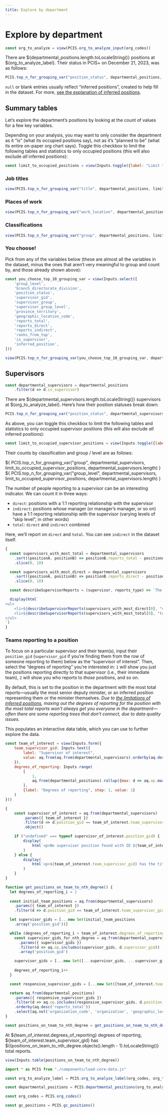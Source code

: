 ```yaml
---
title: Explore by department
---
```



# Explore by department


```js
const org_to_analyze = view(PCIS.org_to_analyze_input(org_codes))
```

There are ${departmental_positions.length.toLocaleString()} positions at ${org_to_analyze_label}. Their status in PCIS+ on December 21, 2023, was as follows:

```js
PCIS.top_n_for_grouping_var("position_status", departmental_positions, null, 10, false)
```

<p class="tip"><code>null</code> or blank entries usually reflect “inferred positions”, created to help fill in the dataset. For more, <a href="./inferred-positions">see the explanation of inferred positions</a>.</p>

## Summary tables

Let’s explore the department’s positions by looking at the count of values for a few key variables.

Depending on your analysis, you may want to only consider the department as it “is” (what its occupied positions say), not as it’s “planned to be” (what its entire on-paper org chart says). Toggle this checkbox to limit the following tables and statistics to only occupied positions (this will also exclude _all_ inferred positions):

```js
const limit_to_occupied_positions = view(Inputs.toggle({label: "Limit tables and statistics to occupied positions", value: false}))
```

### Job titles

```js
view(PCIS.top_n_for_grouping_var("title", departmental_positions, limit_to_occupied_positions, departmental_positions.length))
```

### Places of work

```js
view(PCIS.top_n_for_grouping_var("work_location", departmental_positions, limit_to_occupied_positions, departmental_positions.length))
```

### Classifications

```js
view(PCIS.top_n_for_grouping_var("group", departmental_positions, limit_to_occupied_positions, departmental_positions.length))
```

### You choose!

Pick from any of the variables below (these are almost all the variables in the dataset, minus the ones that aren’t very meaningful to group and count by, and those already shown above):

```js
const you_choose_top_10_grouping_var = view(Inputs.select([
	'group_level',
	'branch_directorate_division',
	'position_status',
	'supervisor_gid',
	'supervisor_group',
	'supervisor_group_level',
	'province_territory',
	'geographic_location_code',
	'reports_total',
	'reports_direct',
	'reports_indirect',
	'ranks_from_top',
	'is_supervisor',
	'inferred_position',
]))
```

```js
view(PCIS.top_n_for_grouping_var(you_choose_top_10_grouping_var, departmental_positions, limit_to_occupied_positions, departmental_positions.length))
```



## Supervisors

```js
const departmental_supervisors = departmental_positions
	.filter(d => d.is_supervisor)
```

There are ${departmental_supervisors.length.toLocaleString()} supervisors at ${org_to_analyze_label}. Here’s how their position statuses break down:

```js
PCIS.top_n_for_grouping_var("position_status", departmental_supervisors, null, departmental_supervisors.length, false)
```

As above, you can toggle this checkbox to limit the following tables and statistics to only occupied supervisor positions (this will also exclude _all_ inferred positions):

```js
const limit_to_occupied_supervisor_positions = view(Inputs.toggle({label: "Limit tables and statistics to occupied supervisor positions", value: false}))
```

Their counts by classification and group / level are as follows:

<div class="grid grid-cols-2">
	<div class="card" style="padding: 0;">
		${
			PCIS.top_n_for_grouping_var("group", departmental_supervisors, limit_to_occupied_supervisor_positions, departmental_supervisors.length)
		}
	</div>
	<div class="card" style="padding: 0;">
		${
			PCIS.top_n_for_grouping_var("group_level", departmental_supervisors, limit_to_occupied_supervisor_positions, departmental_supervisors.length)
		}
	</div>
</div>

The number of people reporting to a supervisor can be an interesting indicator. We can count it in three ways:

- `direct`: positions with a 1:1 reporting relationship with the supervisor
- `indirect`: positions whose manager (or manager’s manager, or so on) have a 1:1 reporting relationship with the supervisor (varying levels of “skip level”, in other words)
- `total`: `direct` and `indirect` combined

Here, we’ll report on `direct` and `total`. You can see `indirect` in the dataset itself.

```js
{
  const supervisors_with_most_total = departmental_supervisors
    .sort((positionA, positionB) => positionB.reports_total - positionA.reports_total)
    .slice(0, 10)

  const supervisors_with_most_direct = departmental_supervisors
    .sort((positionA, positionB) => positionB.reports_direct - positionA.reports_direct)
    .slice(0, 10)

  const describeSupervisorReports = (supervisor, reports_type) => `The supervisor with the most ${reports_type} reports is ${supervisor["position_gid"]} (Title: “${supervisor["title"]}” / BDD: “${supervisor["branch_directorate_division"]}”), with ${supervisor["reports_" + reports_type].toLocaleString()} ${reports_type} reports.`

  display(html`
<ul>
	<li>${describeSupervisorReports(supervisors_with_most_direct[0], "direct")}</li>
	<li>${describeSupervisorReports(supervisors_with_most_total[0], "total")}</li>
</ul>
`)
}
```



### Teams reporting to a position

To focus on a particular supervisor and their team(s), input their `position_gid` (`supervisor_gid` if you’re finding them from the row of someone reporting to them) below as the “supervisor of interest”. Then, select the “degrees of reporting” you’re interested in: `1` will show you just the positions reporting directly to that supervisor (i.e., their immediate team), `2` will show you who reports to _those_ positions, and so on.

By default, this is set to the position in the department with the most total reports—usually the most senior deputy minister, or an inferred position representing them or the minister themselves. _Due to [the limitations of inferred positions](/inferred-positions#what%E2%80%99s-the-impact-on-analysis%3F), maxing out the degrees of reporting for the position with the most total reports won’t always get you everyone in the department—often there are some reporting trees that don’t connect, due to data quality issues._

This populates an interactive data table, which you can use to further explore the data.


```js
const team_of_interest = view(Inputs.form({
	team_supervisor_gid: Inputs.text({
		label: "Supervisor of interest",
		value: aq.from(aq.from(departmental_supervisors).orderby(aq.desc("reports_total"))).get("position_gid")
	}),
	degrees_of_reporting: Inputs.range(
		[
			1,
			aq.from(departmental_positions).rollup({max: d => aq.op.max(d.ranks_from_top)}).get('max')
		],
		{label: "Degrees of reporting", step: 1, value: 1}
	)
}))
```

```js
{
	const supervisor_of_interest = aq.from(departmental_supervisors)
		.params({ team_of_interest })
		.filter(d => d.position_gid == team_of_interest.team_supervisor_gid)
		.object()

	if ("undefined" === typeof supervisor_of_interest.position_gid) {
		display(
			html`<p>No supervisor position found with ID ${team_of_interest.team_supervisor_gid}.</p>`
		)
	} else {
		display(
			html`<p>${team_of_interest.team_supervisor_gid} has the title “${supervisor_of_interest.title}” in the “${supervisor_of_interest.branch_directorate_division}” <abbr title="branch, directorate, or division">BDD</abbr>, with group / level ${supervisor_of_interest.group}-${supervisor_of_interest.level}. They have ${supervisor_of_interest.reports_direct} direct reports and ${supervisor_of_interest.reports_total} total reports. They report to ${supervisor_of_interest.supervisor_gid} (${supervisor_of_interest.supervisor_group}-${supervisor_of_interest.supervisor_level}).</p>`
		)
	}  	
}
```

```js
function get_positions_on_team_to_nth_degree() {
  let degrees_of_reporting_i = 1
  
  const initial_team_positions = aq.from(departmental_supervisors)
    .params({ team_of_interest })
    .filter(d => d.position_gid == team_of_interest.team_supervisor_gid)

  let supervisor_gids = [...new Set(initial_team_positions
    .array('position_gid'))]

  while (degrees_of_reporting_i < team_of_interest.degrees_of_reporting) {
    const supervisor_gids_for_nth_degree = aq.from(departmental_supervisors)
      .params({ supervisor_gids })
      .filter(d => aq.op.includes(supervisor_gids, d.supervisor_gid))
      .array('position_gid')

    supervisor_gids = [...new Set([...supervisor_gids, ...supervisor_gids_for_nth_degree])]
    
    degrees_of_reporting_i++
  }

  const responsive_supervisor_gids = [...new Set([team_of_interest.team_supervisor_gid, ...supervisor_gids])]

  return aq.from(departmental_positions)
    .params({ responsive_supervisor_gids })
    .filter(d => aq.op.includes(responsive_supervisor_gids, d.position_gid) || aq.op.includes(responsive_supervisor_gids, d.supervisor_gid))
    .orderby(aq.desc('reports_total'))
    .select(aq.not('organization_code', 'organization', 'geographic_location_code', 'pay_max', 'node_id', 'org_node_id', aq.matches('_salary_')))
}

const positions_on_team_to_nth_degree = get_positions_on_team_to_nth_degree()
```

At ${team_of_interest.degrees_of_reporting} degrees of reporting, ${team_of_interest.team_supervisor_gid} has ${(positions_on_team_to_nth_degree.objects().length - 1).toLocaleString()} total reports.

```js
view(Inputs.table(positions_on_team_to_nth_degree))
```


```js
import * as PCIS from "./components/load-core-data.js"
```

```js
const org_to_analyze_label = PCIS.org_to_analyze_label(org_codes, org_to_analyze)
```

```js
const departmental_positions = PCIS.departmental_positions(org_to_analyze)
```

```js
const org_codes = PCIS.org_codes()
```

```js
const gc_positions = PCIS.gc_positions()
```

